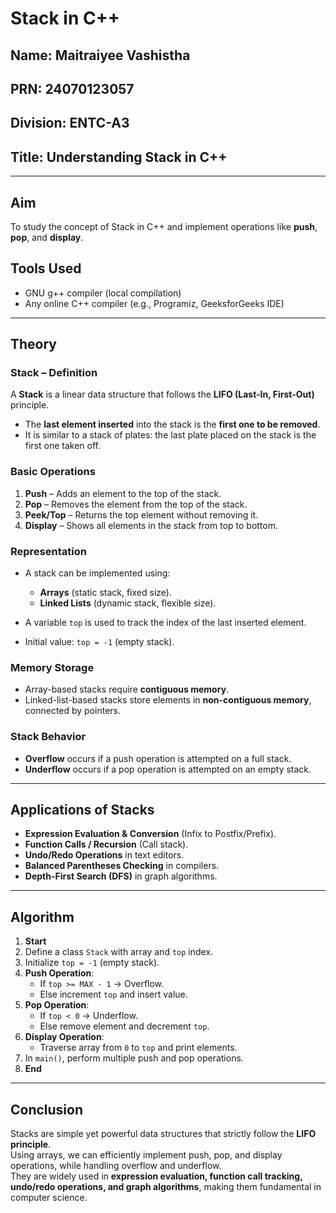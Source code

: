 # Stack in C++
## Name: Maitraiyee Vashistha
## PRN: 24070123057
## Division: ENTC-A3
## Title: Understanding Stack in C++
-----

## Aim
To study the concept of Stack in C++ and implement operations like **push**, **pop**, and **display**.

## Tools Used
- GNU g++ compiler (local compilation)  
- Any online C++ compiler (e.g., Programiz, GeeksforGeeks IDE)  

---

## Theory

### Stack – Definition
A **Stack** is a linear data structure that follows the **LIFO (Last-In, First-Out)** principle.  
- The **last element inserted** into the stack is the **first one to be removed**.  
- It is similar to a stack of plates: the last plate placed on the stack is the first one taken off.  

### Basic Operations
1. **Push** – Adds an element to the top of the stack.  
2. **Pop** – Removes the element from the top of the stack.  
3. **Peek/Top** – Returns the top element without removing it.  
4. **Display** – Shows all elements in the stack from top to bottom.  

### Representation
- A stack can be implemented using:  
  - **Arrays** (static stack, fixed size).  
  - **Linked Lists** (dynamic stack, flexible size).  

- A variable `top` is used to track the index of the last inserted element.  
- Initial value: `top = -1` (empty stack).  

### Memory Storage
- Array-based stacks require **contiguous memory**.  
- Linked-list-based stacks store elements in **non-contiguous memory**, connected by pointers.  

### Stack Behavior
- **Overflow** occurs if a push operation is attempted on a full stack.  
- **Underflow** occurs if a pop operation is attempted on an empty stack.  

---

## Applications of Stacks
- **Expression Evaluation & Conversion** (Infix to Postfix/Prefix).  
- **Function Calls / Recursion** (Call stack).  
- **Undo/Redo Operations** in text editors.  
- **Balanced Parentheses Checking** in compilers.  
- **Depth-First Search (DFS)** in graph algorithms.  

---

## Algorithm

1. **Start**  
2. Define a class `Stack` with array and `top` index.  
3. Initialize `top = -1` (empty stack).  
4. **Push Operation**:  
   - If `top >= MAX - 1` → Overflow.  
   - Else increment `top` and insert value.  
5. **Pop Operation**:  
   - If `top < 0` → Underflow.  
   - Else remove element and decrement `top`.  
6. **Display Operation**:  
   - Traverse array from `0` to `top` and print elements.  
7. In `main()`, perform multiple push and pop operations.  
8. **End**  

---

## Conclusion
Stacks are simple yet powerful data structures that strictly follow the **LIFO principle**.  
Using arrays, we can efficiently implement push, pop, and display operations, while handling overflow and underflow.  
They are widely used in **expression evaluation, function call tracking, undo/redo operations, and graph algorithms**, making them fundamental in computer science.
